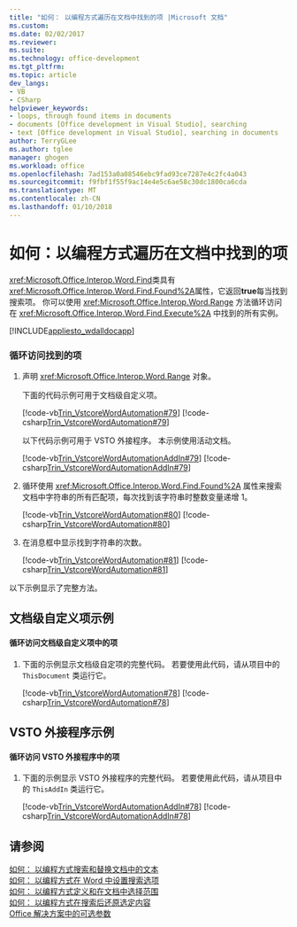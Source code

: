 ```yaml
---
title: "如何： 以编程方式遍历在文档中找到的项 |Microsoft 文档"
ms.custom: 
ms.date: 02/02/2017
ms.reviewer: 
ms.suite: 
ms.technology: office-development
ms.tgt_pltfrm: 
ms.topic: article
dev_langs:
- VB
- CSharp
helpviewer_keywords:
- loops, through found items in documents
- documents [Office development in Visual Studio], searching
- text [Office development in Visual Studio], searching in documents
author: TerryGLee
ms.author: tglee
manager: ghogen
ms.workload: office
ms.openlocfilehash: 7ad153a0a08546ebc9fad93ce7287e4c2fc4a043
ms.sourcegitcommit: f9fbf1f55f9ac14e4e5c6ae58c30dc1800ca6cda
ms.translationtype: MT
ms.contentlocale: zh-CN
ms.lasthandoff: 01/10/2018
---
```

# <a name="how-to-programmatically-loop-through-found-items-in-documents"></a>如何：以编程方式遍历在文档中找到的项
  <xref:Microsoft.Office.Interop.Word.Find>类具有<xref:Microsoft.Office.Interop.Word.Find.Found%2A>属性，它返回**true**每当找到搜索项。 你可以使用 <xref:Microsoft.Office.Interop.Word.Range> 方法循环访问在 <xref:Microsoft.Office.Interop.Word.Find.Execute%2A> 中找到的所有实例。  
  
 [!INCLUDE[appliesto_wdalldocapp](../vsto/includes/appliesto-wdalldocapp-md.md)]  
  
### <a name="to-loop-through-found-items"></a>循环访问找到的项  
  
1.  声明 <xref:Microsoft.Office.Interop.Word.Range> 对象。  
  
     下面的代码示例可用于文档级自定义项。  
  
     [!code-vb[Trin_VstcoreWordAutomation#79](../vsto/codesnippet/VisualBasic/Trin_VstcoreWordAutomationVB/ThisDocument.vb#79)]
     [!code-csharp[Trin_VstcoreWordAutomation#79](../vsto/codesnippet/CSharp/Trin_VstcoreWordAutomationCS/ThisDocument.cs#79)]  
  
     以下代码示例可用于 VSTO 外接程序。 本示例使用活动文档。  
  
     [!code-vb[Trin_VstcoreWordAutomationAddIn#79](../vsto/codesnippet/VisualBasic/Trin_VstcoreWordAutomationAddIn/ThisAddIn.vb#79)]
     [!code-csharp[Trin_VstcoreWordAutomationAddIn#79](../vsto/codesnippet/CSharp/Trin_VstcoreWordAutomationAddIn/ThisAddIn.cs#79)]  
  
2.  循环使用 <xref:Microsoft.Office.Interop.Word.Find.Found%2A> 属性来搜索文档中字符串的所有匹配项，每次找到该字符串时整数变量递增 1。  
  
     [!code-vb[Trin_VstcoreWordAutomation#80](../vsto/codesnippet/VisualBasic/Trin_VstcoreWordAutomationVB/ThisDocument.vb#80)]
     [!code-csharp[Trin_VstcoreWordAutomation#80](../vsto/codesnippet/CSharp/Trin_VstcoreWordAutomationCS/ThisDocument.cs#80)]  
  
3.  在消息框中显示找到字符串的次数。  
  
     [!code-vb[Trin_VstcoreWordAutomation#81](../vsto/codesnippet/VisualBasic/Trin_VstcoreWordAutomationVB/ThisDocument.vb#81)]
     [!code-csharp[Trin_VstcoreWordAutomation#81](../vsto/codesnippet/CSharp/Trin_VstcoreWordAutomationCS/ThisDocument.cs#81)]  
  
 以下示例显示了完整方法。  
  
## <a name="document-level-customization-example"></a>文档级自定义项示例  
  
#### <a name="to-loop-through-items-in-a-document-level-customization"></a>循环访问文档级自定义项中的项  
  
1.  下面的示例显示文档级自定项的完整代码。 若要使用此代码，请从项目中的 `ThisDocument` 类运行它。  
  
     [!code-vb[Trin_VstcoreWordAutomation#78](../vsto/codesnippet/VisualBasic/Trin_VstcoreWordAutomationVB/ThisDocument.vb#78)]
     [!code-csharp[Trin_VstcoreWordAutomation#78](../vsto/codesnippet/CSharp/Trin_VstcoreWordAutomationCS/ThisDocument.cs#78)]  
  
## <a name="vsto-add-in-example"></a>VSTO 外接程序示例  
  
#### <a name="to-loop-through-items-in-an-vsto-add-in"></a>循环访问 VSTO 外接程序中的项  
  
1.  下面的示例显示 VSTO 外接程序的完整代码。 若要使用此代码，请从项目中的 `ThisAddIn` 类运行它。  
  
     [!code-vb[Trin_VstcoreWordAutomationAddIn#78](../vsto/codesnippet/VisualBasic/Trin_VstcoreWordAutomationAddIn/ThisAddIn.vb#78)]
     [!code-csharp[Trin_VstcoreWordAutomationAddIn#78](../vsto/codesnippet/CSharp/Trin_VstcoreWordAutomationAddIn/ThisAddIn.cs#78)]  
  
## <a name="see-also"></a>请参阅  
 [如何： 以编程方式搜索和替换文档中的文本](../vsto/how-to-programmatically-search-for-and-replace-text-in-documents.md)   
 [如何： 以编程方式在 Word 中设置搜索选项](../vsto/how-to-programmatically-set-search-options-in-word.md)   
 [如何： 以编程方式定义和在文档中选择范围](../vsto/how-to-programmatically-define-and-select-ranges-in-documents.md)   
 [如何： 以编程方式在搜索后还原选定内容](../vsto/how-to-programmatically-restore-selections-after-searches.md)   
 [Office 解决方案中的可选参数](../vsto/optional-parameters-in-office-solutions.md)  
  
  